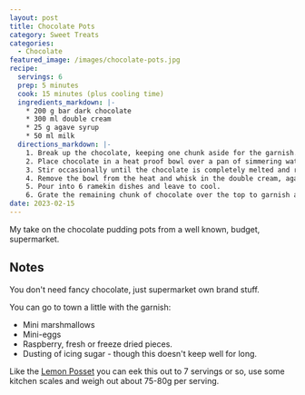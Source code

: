 ```yaml
---
layout: post
title: Chocolate Pots
category: Sweet Treats
categories:
  - Chocolate
featured_image: /images/chocolate-pots.jpg
recipe:
  servings: 6
  prep: 5 minutes
  cook: 15 minutes (plus cooling time)
  ingredients_markdown: |-
    * 200 g bar dark chocolate
    * 300 ml double cream
    * 25 g agave syrup
    * 50 ml milk
  directions_markdown: |- 
    1. Break up the chocolate, keeping one chunk aside for the garnish.
    2. Place chocolate in a heat proof bowl over a pan of simmering water, being careful not to let the bowl touch the water.
    3. Stir occasionally until the chocolate is completely melted and runny.
    4. Remove the bowl from the heat and whisk in the double cream, agave syrup and milk.
    5. Pour into 6 ramekin dishes and leave to cool.
    6. Grate the remaining chunk of chocolate over the top to garnish and store covered in the fridge for up to a week.
date: 2023-02-15
---
```

My take on the chocolate pudding pots from a well known, budget, supermarket.

## Notes
You don't need fancy chocolate, just supermarket own brand stuff.

You can go to town a little with the garnish:
* Mini marshmallows
* Mini-eggs
* Raspberry, fresh or freeze dried pieces.
* Dusting of icing sugar - though this doesn't keep well for long.

Like the [Lemon Posset](/sweet%20treats/2023/02/14/lemon-posset/) you can eek this out to 7 servings or so, use some kitchen scales and weigh out about 75-80g per serving.